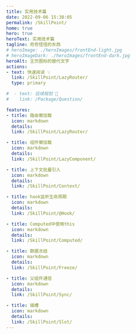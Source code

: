 ```yaml
---
title: 实用技术篇
date: 2022-09-06 15:38:05
permalink: /SkillPoint/
home: true
hero: true
heroText: 实用技术篇
tagline: 奇奇怪怪的东西
# heroImage: ./heroImages/frontEnd-light.jpg
# heroImageDark: ./heroImages/frontEnd-dark.jpg
heroAlt: 主页图标的替代文字
actions:
- text: 快速阅读 💡
  link: /SkillPoint/LazyRouter/
  type: primary

#  - text: 后续规划 💬
#    link: /Package/Question/

features:
- title: 路由懒加载
  icon: markdown
  details:
  link: /SkillPoint/LazyRouter/

- title: 组件懒加载
  icon: markdown
  details:
  link: /SkillPoint/LazyComponent/

- title: 上下文批量引入
  icon: markdown
  details:
  link: /SkillPoint/Context/

- title: hook监听生命周期
  icon: markdown
  details:
  link: /SkillPoint/@Hook/

- title: Computed中使用this
  icon: markdown
  details:
  link: /SkillPoint/Computed/

- title: 数据冻结
  icon: markdown
  details:
  link: /SkillPoint/Freeze/

- title: 父组件通信
  icon: markdown
  details:
  link: /SkillPoint/Sync/

- title: 插槽
  icon: markdown
  details:
  link: /SkillPoint/Slot/
---
```


